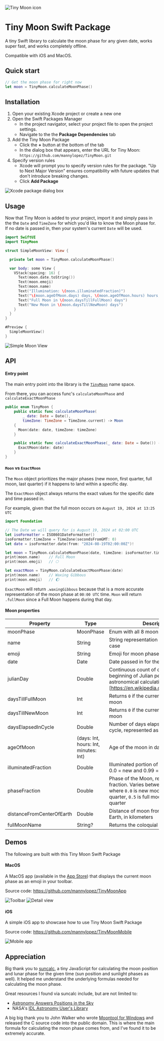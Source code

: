 ![Tiny Moon icon](images/TinyMoonIcon_256x256.png)
# Tiny Moon Swift Package

A tiny Swift library to calculate the moon phase for any given date, works super fast, and works completely offline.

Compatible with iOS and MacOS.

## Quick start

```swift
// Get the moon phase for right now
let moon = TinyMoon.calculateMoonPhase()
```

## Installation
1. Open your existing Xcode project or create a new one
2. Open the Swift Packages Manager
	- In the project navigator, select your project file to open the project settings.
	- Navigate to the the **Package Dependencies** tab
3. Add the Tiny Moon Package
	- Click the **+** button at the bottom of the tab
	- In the dialog box that appears, enter the URL for Tiny Moon: `https://github.com/mannylopez/TinyMoon.git`
4. Specify version rules
	- Xcode will prompt you to specify version rules for the package. "Up to Next Major Version" ensures compatibility with future updates that don't introduce breaking changes.
	- Click **Add Package**

![Xcode package dialog box](images/XcodePackageDialogBox.png)

## Usage
Now that Tiny Moon is added to your project, import it and simply pass in the the `Date` and `TimeZone` for which you'd like to know the Moon phase for. If no date is passed in, then your system's current `Date` will be used.

```swift
import SwiftUI
import TinyMoon

struct SimpleMoonView: View {

  private let moon = TinyMoon.calculateMoonPhase()

  var body: some View {
    VStack(spacing: 16) {
      Text(moon.date.toString())
      Text(moon.emoji)
      Text(moon.name)
      Text("Illumination: \(moon.illuminatedFraction)")
      Text("\(moon.ageOfMoon.days) days, \(moon.ageOfMoon.hours) hours, \(moon.ageOfMoon.minutes) minutes")
      Text("Full Moon in \(moon.daysTillFullMoon) days")
      Text("New Moon in \(moon.daysTillNewMoon) days")
    }
  }
}

#Preview {
  SimpleMoonView()
}
```

![Simple Moon View](images/SimpleMoon.png)

## API

#### Entry point
The main entry point into the library is the [`TinyMoon`](https://github.com/mannylopez/TinyMoon/blob/main/Sources/TinyMoon/TinyMoon.swift) name space.

From there, you can access func's `calculateMoonPhase` and `calculateExactMoonPhase`

```swift
public enum TinyMoon {
	public static func calculateMoonPhase(
		_ date: Date = Date(), 
		timeZone: TimeZone = TimeZone.current) -> Moon 
	{
	  Moon(date: date, timeZone: timeZone)
	}

	public static func calculateExactMoonPhase(_ date: Date = Date()) -> ExactMoon {
	  ExactMoon(date: date)
	}
}
```

#### `Moon` vs `ExactMoon`

The `Moon` object prioritizes the major phases (new moon, first quarter, full moon, last quarter) if it happens to land within a specific day.

The `ExactMoon` object always returns the exact values for the specific date and time passed in.

For example, given that the full moon occurs on `August 19, 2024 at 13:25 UTC` 

```swift
import Foundation

// The Date we will query for is August 19, 2024 at 02:00 UTC
let isoFormatter = ISO8601DateFormatter()
isoFormatter.timeZone = TimeZone(secondsFromGMT: 0)
let date = isoFormatter.date(from: "2024-08-19T02:00:00Z")!

let moon = TinyMoon.calculateMoonPhase(date, timeZone: isoFormatter.timeZone) // If you don't specify a TimeZone, it will default to the systems TimeZone
print(moon.name)	// Full Moon
print(moon.emoji)	// 🌕

let exactMoon = TinyMoon.calculateExactMoonPhase(date)
print(moon.name)	// Waxing Gibbous
print(moon.emoji)	// 🌔
```

`ExactMoon` will return `.waxingGibbous` because that is a more accurate representation of the moon phase at `00:00 UTC` time. `Moon` will return `.fullMoon` since a Full Moon happens during that day.

#### Moon properties

| Property | Type | Description |
| -- | -- | -- |
| moonPhase | MoonPhase | Enum with all 8 moon phases |
| name | String | String representation of MoonPhase case |
| emoji | String | Emoji for moon phase |
| date | Date | Date passed in for the Moon object |
| julianDay | Double | Continuous count of day since the beginning of Julian period. Used in astronomical calculations (wikipedia)[https://en.wikipedia.org/wiki/Julian_day] |
| daysTillFullMoon | Int | Returns `0` if the current `date` is a full moon |
| daysTillNewMoon | Int | Returns `0` if the current `date` is a new moon |
| daysElapsedInCycle | Double | Number of days elapsed into the synodic cycle, represented as a fraction |
| ageOfMoon | (days: Int, hours: Int, minutes: Int) | Age of the moon in days, minutes, hours |
| illuminatedFraction | Double | Illuminated portion of the Moon, where 0.0 = new and 0.99 = full |
| phaseFraction | Double | Phase of the Moon, represented as a fraction. Varies between `0.0` to `0.99`, where `0.0` is new moon, `0.25` is first quarter, `0.5` is full moon, and `0.75` is last quarter |
| distanceFromCenterOfEarth | Double | Distance of moon from the center of the Earth, in kilometers |
| fullMoonName | String? | Returns the coloquial full moon name |

## Demos
The following are built with this Tiny Moon Swift Package

#### MacOS

A MacOS app (available in the [App Store](https://apps.apple.com/us/app/tiny-moon/id6502374344)) that displays the current moon phase as an emoji in your toolbar.

Source code: https://github.com/mannylopez/TinyMoonApp

![Toolbar](images/AppScreenshot_1280x800_toolbar.png)
![Detail view](images/AppScreenshot_1280x800_DarkMode.png)


#### iOS

A simple iOS app to showcase how to use Tiny Moon Swift Package

Source code: https://github.com/mannylopez/TinyMoonMobile

![Mobile app](images/MobileApp.png)

## Appreciation

Big thank you to [suncalc](https://github.com/mourner/suncalc), a tiny JavaScript for calculating the moon position and lunar phase for the given time (sun position and sunlight phases as well). It helped me understand the underlying formulas needed for calculating the moon phase.

Great resources I found via suncalc include, but are not limited to:

- [Astronomy Answers Positions in the Sky](https://aa.quae.nl/en/reken/hemelpositie.html)
- NASA's [IDL Astronomy User's Library](https://github.com/wlandsman/IDLAstro/blob/master/pro/mphase.pro)

A big big thank you to John Walker who wrote [Moontool for Windows](https://www.fourmilab.ch/moontoolw/) and released the C source code into the public domain. This is where the main formula for calculating the moon phase comes from, and I've found it to be extremely accurate.